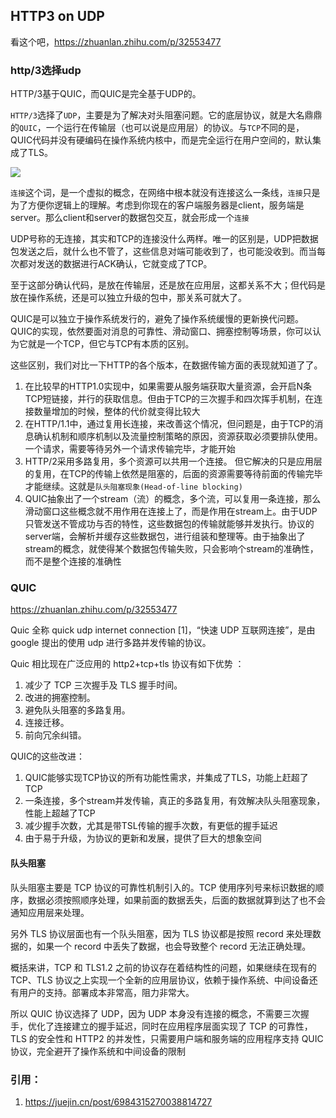 ## HTTP3 on UDP

看这个吧，https://zhuanlan.zhihu.com/p/32553477

### http/3选择udp

HTTP/3基于QUIC，而QUIC是完全基于UDP的。

`HTTP/3`选择了`UDP`，主要是为了解决对头阻塞问题。它的底层协议，就是大名鼎鼎的`QUIC`，一个运行在传输层（也可以说是应用层）的协议。与`TCP`不同的是，QUIC代码并没有硬编码在操作系统内核中，而是完全运行在用户空间的，默认集成了TLS。

![](https://image-1300760561.cos.ap-beijing.myqcloud.com/bgyq-blog/http3-on-udp.jpg)



`连接`这个词，是一个虚拟的概念，在网络中根本就没有连接这么一条线，`连接`只是为了方便你逻辑上的理解。考虑到你现在的客户端服务器是client，服务端是server。那么client和server的数据包交互，就会形成一个`连接`

UDP号称的无连接，其实和TCP的连接没什么两样。唯一的区别是，UDP把数据包发送之后，就什么也不管了，这些信息对端可能收到了，也可能没收到。而当每次都对发送的数据进行ACK确认，它就变成了TCP。

至于这部分确认代码，是放在传输层，还是放在应用层，这都关系不大；但代码是放在操作系统，还是可以独立升级的包中，那关系可就大了。

QUIC是可以独立于操作系统发行的，避免了操作系统缓慢的更新换代问题。QUIC的实现，依然要面对消息的可靠性、滑动窗口、拥塞控制等场景，你可以认为它就是一个TCP，但它与TCP有本质的区别。

这些区别，我们对比一下HTTP的各个版本，在数据传输方面的表现就知道了了。

1. 在比较早的HTTP1.0实现中，如果需要从服务端获取大量资源，会开启N条TCP短链接，并行的获取信息。但由于TCP的三次握手和四次挥手机制，在连接数量增加的时候，整体的代价就变得比较大
2. 在HTTP/1.1中，通过复用长连接，来改善这个情况，但问题是，由于TCP的消息确认机制和顺序机制以及流量控制策略的原因，资源获取必须要排队使用。一个请求，需要等待另外一个请求传输完毕，才能开始
3. HTTP/2采用多路复用，多个资源可以共用一个连接。 但它解决的只是应用层的复用，在TCP的传输上依然是阻塞的，后面的资源需要等待前面的传输完毕才能继续。这就是`队头阻塞现象(Head-of-line blocking)`
4. QUIC抽象出了一个stream（流）的概念，多个流，可以复用一条连接，那么滑动窗口这些概念就不用作用在连接上了，而是作用在stream上。由于UDP只管发送不管成功与否的特性，这些数据包的传输就能够并发执行。协议的server端，会解析并缓存这些数据包，进行组装和整理等。由于抽象出了stream的概念，就使得某个数据包传输失败，只会影响个stream的准确性，而不是整个连接的准确性

### QUIC

https://zhuanlan.zhihu.com/p/32553477

Quic 全称 quick udp internet connection [1]，“快速 UDP 互联网连接”，是由 google 提出的使用 udp 进行多路并发传输的协议。

Quic 相比现在广泛应用的 http2+tcp+tls 协议有如下优势 ：

1. 减少了 TCP 三次握手及 TLS 握手时间。
2. 改进的拥塞控制。
3. 避免队头阻塞的多路复用。
4. 连接迁移。
5. 前向冗余纠错。

QUIC的这些改进：

1. QUIC能够实现TCP协议的所有功能性需求，并集成了TLS，功能上赶超了TCP
2. 一条连接，多个stream并发传输，真正的多路复用，有效解决队头阻塞现象，性能上超越了TCP
3. 减少握手次数，尤其是带TSL传输的握手次数，有更低的握手延迟
4. 由于易于升级，为协议的更新和发展，提供了巨大的想象空间

#### 队头阻塞

队头阻塞主要是 TCP 协议的可靠性机制引入的。TCP 使用序列号来标识数据的顺序，数据必须按照顺序处理，如果前面的数据丢失，后面的数据就算到达了也不会通知应用层来处理。

另外 TLS 协议层面也有一个队头阻塞，因为 TLS 协议都是按照 record 来处理数据的，如果一个 record 中丢失了数据，也会导致整个 record 无法正确处理。

概括来讲，TCP 和 TLS1.2 之前的协议存在着结构性的问题，如果继续在现有的 TCP、TLS 协议之上实现一个全新的应用层协议，依赖于操作系统、中间设备还有用户的支持。部署成本非常高，阻力非常大。

所以 QUIC 协议选择了 UDP，因为 UDP 本身没有连接的概念，不需要三次握手，优化了连接建立的握手延迟，同时在应用程序层面实现了 TCP 的可靠性，TLS 的安全性和 HTTP2 的并发性，只需要用户端和服务端的应用程序支持 QUIC 协议，完全避开了操作系统和中间设备的限制

### 引用：

1. https://juejin.cn/post/6984315270038814727